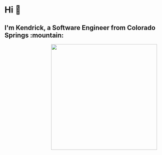  <h1> Hi 👋</h1>
 <h2>I'm Kendrick, a Software Engineer from Colorado Springs :mountain: </h2>

<img align="right" width="350" height="350" src="https://www.hugp.com/research/assets/img/gif/pc.gif">



<!--
**kendrick-keits/kendrick-keits** is a ✨ _special_ ✨ repository because its `README.md` (this file) appears on your GitHub profile.

Here are some ideas to get you started:

- 🔭 I’m currently working on ...
- 🌱 I’m currently learning ...
- 👯 I’m looking to collaborate on ...
- 🤔 I’m looking for help with ...
- 💬 Ask me about ...
- 📫 How to reach me: ...
- 😄 Pronouns: ...
- ⚡ Fun fact: ...
-->
